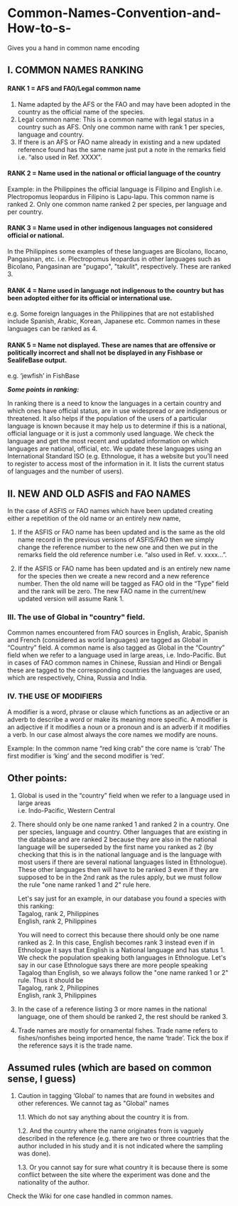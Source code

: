 # Common-Names-Convention-and-How-to-s-
Gives you a hand in common name encoding

## I. COMMON NAMES RANKING

#### RANK 1 = AFS and FAO/Legal common name

1. Name adapted by the AFS or the FAO and may have been adopted in the country as the official name of the species. 
2. Legal common name: This is a common name with legal status in a country such as AFS. Only one common name with rank 1 
   per species, language and country. 
3. If there is an AFS or FAO name already in existing and a new updated reference found has the same name just put a note in the 
   remarks field   i.e. “also used in Ref. XXXX".


#### RANK 2 = Name used in the national or official language of the country
   Example: in the Philippines the official language is Filipino and English 
   i.e. Plectropomus leopardus  in Filipino is Lapu-lapu. This common name is ranked 2.
   Only one common name ranked 2 per species, per language and per country.


#### RANK 3 = Name used in other indigenous languages not considered official or national. 
   In the Philippines some examples of these languages are Bicolano, Ilocano, Pangasinan, etc. 
   i.e. Plectropomus leopardus in other languages such as Bicolano, Pangasinan are "pugapo", "takulit", 
        respectively. These are ranked 3. 

#### RANK 4 = Name used in language not indigenous to the country but has been adopted either for its official or international use. 
   e.g. Some foreign languages in the Philippines that are not established include Spanish, Arabic, Korean, Japanese etc. Common 
        names in these languages can be ranked as 4. 

#### RANK 5 = Name not displayed. These are names that are offensive or politically incorrect and shall not be displayed in any Fishbase or SealifeBase output.  
   e.g. ‘jewfish’ in FishBase



***Some points in ranking:***

     
In ranking there is a need to know the languages in a certain country and which ones have official status,
are in use widespread or are indigenous or threatened. It also helps if the population of the users of a particular language is known because it may help us to determine if this is a national, official language or it is just a commonly used language. We check the language and get the most recent and updated information on which languages are national, official, etc. We update these languages using an International Standard ISO (e.g.  Ethnologue, it has a website but you’ll need to register to access most of the information in it. It lists the current status of languages and the number of users). 


## II. NEW AND OLD ASFIS and FAO NAMES

In the case of ASFIS or FAO names which have been updated creating either a repetition of the old name or an entirely new name, 

1. If the ASFIS or FAO name has been updated and is the same as the old name record in the previous versions of ASFIS/FAO 
   then we simply change the reference number to the new one and then we put in the remarks field the old reference number 
   i.e. “also used in Ref. v. xxxx...”. 

2. If the ASFIS or FAO name has been updated and is an entirely new name for the species then we create a new record and a 
   new reference number.
   Then the old name will be tagged as FAO old in the “Type” field and the rank will be zero.   The new FAO name in the 
   current/new updated version will assume Rank 1. 


### III. The use of Global in "country" field.
   Common names encountered from FAO sources in English, Arabic, Spanish and French (considered as world languages) are tagged as Global in “Country” field. 
   A common  name is also tagged as Global in the “Country” field when we refer to a language used in large areas, i.e. Indo-Pacific. But in cases of FAO common 
   names  in Chinese, Russian and Hindi or Bengali these are tagged to the corresponding countries the languages are used, which are respectively, China, 
   Russia and India.



### IV. THE USE OF MODIFIERS

   A modifier is a word, phrase or clause which functions as an adjective or an adverb to describe a word or make its meaning more specific. A modifier is an adjective if it modifies a noun or a pronoun and is an adverb if it modifies a verb. In our case almost always the core names we modify are nouns.<br/> 

Example:   In the common name “red king crab” the core name is ‘crab’
The first modifier is ‘king’ and the second modifier is ‘red’.

## Other points: 
1. Global is used in the “country” field when we refer to a language used in large areas   
   i.e.  Indo-Pacific, Western Central 

2. There should only be one name ranked 1 and ranked 2 in a country. One per species, language and country. Other 
   languages that are existing in the database and are ranked 2 because they are also in the national language will be superseded by the 
   first name you ranked as 2 (by checking that this is in the national language and is the language with most users if 
   there are several national languages listed in Ethnologue). These other languages then will have to be ranked 3 even if 
   they are supposed to be in the 2nd rank as the rules apply, but we must follow the rule "one name ranked 1 and 2" rule 
   here. 

   Let's say just for an example, in our database you found a species with this ranking:<br/>
   	                Tagalog, rank 2, Philippines    
        		English, rank 2, Philippines

   You will need to correct this because there should only be one name ranked as 2. In this case, English becomes rank 3 instead 
   even if in Ethnologue it says that English is a National language and has status 1. We check the population speaking both 
   languages in Ethnologue. Let's say in our case Ethnologue says there are more people speaking Tagalog than English, so we
   always follow the "one name ranked 1 or 2" rule. Thus it should be<br/> 
		Tagalog, rank 2, Philippines   
		English, rank 3, Philippines

3. In the case of a reference listing 3 or more names in the national language, one of them should be ranked 2, the rest 
   should be ranked 3.  

4. Trade names are mostly for ornamental fishes. Trade name refers to fishes/nonfishes being imported hence, the name 
   ‘trade’. Tick the box if the reference says it is the trade name. 


## Assumed rules (which are based on common sense, I guess) 
1. Caution in tagging ‘Global’ to names that are found in websites and other references. We cannot tag as "Global" names 

   1.1.	Which do not say anything about the country it is from.
   
   1.2.	And the country where the name originates from is vaguely described in the reference (e.g. there are two or three 
        countries that the author included in his study and it is not indicated where the sampling was done). 
	
   1.3.	Or you cannot say for sure what country it is because there is some conflict between the site where the experiment 
        was done and the nationality of the author. 






Check the Wiki for one case handled in common names. 
